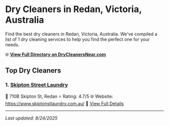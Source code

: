 # Dry Cleaners in Redan, Victoria, Australia

Find the best dry cleaners in Redan, Victoria, Australia. We've compiled a list of 1 dry cleaning services to help you find the perfect one for your needs.

🌐 **[View Full Directory on DryCleanersNear.com](https://drycleanersnear.com/city/Australia/Victoria/Redan)**

## Top Dry Cleaners

### 1. [Skipton Street Laundry](https://drycleanersnear.com/dryCleaner/689e94a3e14d6a681671756e/skipton-street-laundry)
📍 710B Skipton St, Redan
⭐ Rating: 4.7/5
🌐 Website: https://www.skiptonstlaundry.com.au/
🔗 [View Full Details](https://drycleanersnear.com/dryCleaner/689e94a3e14d6a681671756e/skipton-street-laundry)


---

*Last updated: 8/24/2025*
